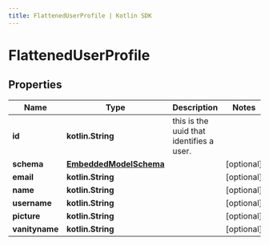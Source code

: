 ```yaml
---
title: FlattenedUserProfile | Kotlin SDK
---
```



# FlattenedUserProfile

## Properties
Name | Type | Description | Notes
------------ | ------------- | ------------- | -------------
**id** | **kotlin.String** | this is the uuid that identifies a user. | 
**schema** | [**EmbeddedModelSchema**](EmbeddedModelSchema) |  |  [optional]
**email** | **kotlin.String** |  |  [optional]
**name** | **kotlin.String** |  |  [optional]
**username** | **kotlin.String** |  |  [optional]
**picture** | **kotlin.String** |  |  [optional]
**vanityname** | **kotlin.String** |  |  [optional]



